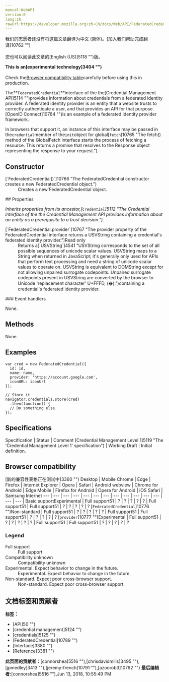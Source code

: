 ```yaml
---
manual:WebAPI
version:0
lang:zh
rawUrl:https://developer.mozilla.org/zh-CN/docs/Web/API/FederatedCredential
---
```




<bdi>我们的志愿者还没有将这篇文章翻译为<bdi>中文 (简体)</bdi>。[加入我们帮助完成翻译]10762 "")<br></br>您也可以阅读此文章的[English (US)]5118 "")版。</bdi>






**This is an[experimental technology]3404 "")**<br></br>Check the[Browser compatibility table](%2699#Browser_compatibility "")carefully before using this in production.




The**`FederatedCredential`**interface of the the[Credential Management API]5114 "")provides information about credentials from a federated identity provider. A federated identity provider is an entity that a website trusts to correctly authenticate a user, and that provides an API for that purpose.[OpenID Connect]10764 "")is an example of a federated identity provider framework.



In browsers that support it, an instance of this interface may be passed in the`credential`member of the`init`object for global[`fetch`]10765 "The fetch() method of the GlobalFetch interface starts the process of fetching a resource. This returns a promise that resolves to the Response object representing the response to your request.").


## Constructor<a name="Constructor"></a>
<dl><dt>[`FederatedCredential()`]10766 "The FederatedCredential constructor creates a new FederatedCredential object.")</dt><dd>Creates a new`FederatedCredential`object.</dd></dl>
## Properties<a name="Properties"></a>


<em>Inherits properties from its ancestor,[`Credential`]5112 "The Credential interface of the the Credential Management API provides information about an entity as a prerequisite to a trust decision.").</em>

<dl><dt>[`FederatedCredential.provider`]10767 "The provider property of the FederatedCredential interface returns a USVString containing a credential's federated identity provider.")Read only</dt><dd>Returns a[`USVString`]4541 "USVString corresponds to the set of all possible sequences of unicode scalar values. USVString maps to a String when returned in JavaScript; it's generally only used for APIs that perform text processing and need a string of unicode scalar values to operate on. USVString is equivalent to DOMString except for not allowing unpaired surrogate codepoints. Unpaired surrogate codepoints present in USVString are converted by the browser to Unicode 'replacement character' U+FFFD, (�).")containing a credential&#39;s federated identity provider.</dd></dl>
### Event handlers<a name="Event_handlers"></a>


None.


## Methods<a name="Methods"></a>


None.


## Examples<a name="Examples"></a>

```
var cred = new FederatedCredential({
  id: id,
  name: name,
  provider: 'https://account.google.com',
  iconURL: iconUrl
});

// Store it
navigator.credentials.store(cred)
  .then(function() {
  // Do something else.
});
```

## Specifications<a name="Specifications"></a>
Specification | Status | Comment 
[Credential Management Level 1]5119 "The 'Credential Management Level 1' specification") | Working Draft | Initial definition. 


## Browser compatibility<a name="Browser_compatibility"></a>
[新的兼容性表格正在测试中<i></i>]3360 "")
<abbr>Desktop<i></i></abbr> | <abbr>Mobile<i></i></abbr> 
<abbr>Chrome<i></i></abbr> | <abbr>Edge<i></i></abbr> | <abbr>Firefox<i></i></abbr> | <abbr>Internet Explorer<i></i></abbr> | <abbr>Opera<i></i></abbr> | <abbr>Safari<i></i></abbr> | <abbr>Android webview<i></i></abbr> | <abbr>Chrome for Android<i></i></abbr> | <abbr>Edge Mobile<i></i></abbr> | <abbr>Firefox for Android<i></i></abbr> | <abbr>Opera for Android<i></i></abbr> | <abbr>iOS Safari<i></i></abbr> | <abbr>Samsung Internet<i></i></abbr> 
 ---  |  ---  |  ---  |  ---  |  ---  |  ---  |  ---  |  ---  |  ---  |  ---  |  ---  |  ---  |  ---  |  ---  | 
Basic support<abbr>Experimental<i></i></abbr> | <abbr>Full support</abbr>51 | <abbr>?</abbr> | <abbr>?</abbr> | <abbr>?</abbr> | <abbr>?</abbr> | <abbr>?</abbr> | <abbr>Full support</abbr>51 | <abbr>Full support</abbr>51 | <abbr>?</abbr> | <abbr>?</abbr> | <abbr>?</abbr> | <abbr>?</abbr> | <abbr>?</abbr> 
[`FederatedCredential`]10776 "")<abbr>Non-standard<i></i></abbr> | <abbr>Full support</abbr>51 | <abbr>?</abbr> | <abbr>?</abbr> | <abbr>?</abbr> | <abbr>?</abbr> | <abbr>?</abbr> | <abbr>Full support</abbr>51 | <abbr>Full support</abbr>51 | <abbr>?</abbr> | <abbr>?</abbr> | <abbr>?</abbr> | <abbr>?</abbr> | <abbr>?</abbr> 
[`provider`]10777 "")<abbr>Experimental<i></i></abbr> | <abbr>Full support</abbr>51 | <abbr>?</abbr> | <abbr>?</abbr> | <abbr>?</abbr> | <abbr>?</abbr> | <abbr>?</abbr> | <abbr>Full support</abbr>51 | <abbr>Full support</abbr>51 | <abbr>?</abbr> | <abbr>?</abbr> | <abbr>?</abbr> | <abbr>?</abbr> | <abbr>?</abbr> 


### Legend<a name="Legend"></a>
<dl><dt><abbr>Full support</abbr></dt><dd>Full support</dd><dt><abbr>Compatibility unknown</abbr></dt><dd>Compatibility unknown</dd><dt><abbr>Experimental. Expect behavior to change in the future.<i></i></abbr></dt><dd>Experimental. Expect behavior to change in the future.</dd><dt><abbr>Non-standard. Expect poor cross-browser support.<i></i></abbr></dt><dd>Non-standard. Expect poor cross-browser support.</dd></dl>



## 文档标签和贡献者
**标签：**
* [API]50 "")
* [credential management]5124 "")
* [credentials]5125 "")
* [FederatedCredential]10789 "")
* [Interface]3380 "")
* [Reference]3381 "")

**此页面的贡献者：**[connorshea]5516 ""),[chrisdavidmills]3495 ""),[jpmedley]3413 ""),[jeremy-french]10791 ""),[azoorob3]10792 "")
**最后编辑者:**[connorshea]5516 ""),<time>Jun 13, 2018, 10:55:49 PM</time>


